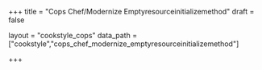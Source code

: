 +++
title = "Cops Chef/Modernize Emptyresourceinitializemethod"
draft = false

layout = "cookstyle_cops"
data_path = ["cookstyle","cops_chef_modernize_emptyresourceinitializemethod"]

+++

<!-- The content of this page is automatically generated from the
cops_chef_modernize_emptyresourceinitializemethod.yml file in github.com/chef/cookstyle/docs-chef-io/data/cookstyle. -->
